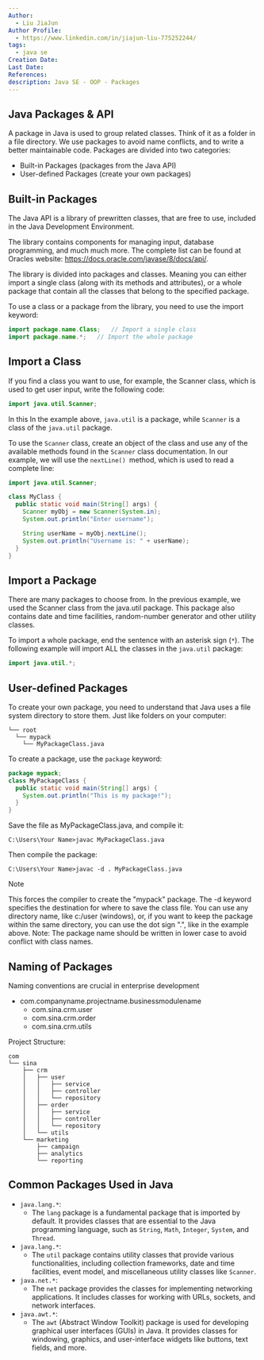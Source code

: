 ```yaml
---
Author:
  - Liu JiaJun
Author Profile:
  - https://www.linkedin.com/in/jiajun-liu-775252244/
tags: 
  - java se
Creation Date: 
Last Date: 
References: 
description: Java SE - OOP - Packages
---
```


## Java Packages & API
A package in Java is used to group related classes. Think of it as a folder in a file directory. We use packages to avoid name conflicts, and to write a better maintainable code. Packages are divided into two categories:
- Built-in Packages (packages from the Java API)
- User-defined Packages (create your own packages)

## Built-in Packages
The Java API is a library of prewritten classes, that are free to use, included in the Java Development Environment.


The library contains components for managing input, database programming, and much much more. The complete list can be found at Oracles website: https://docs.oracle.com/javase/8/docs/api/.


The library is divided into packages and classes. Meaning you can either import a single class (along with its methods and attributes), or a whole package that contain all the classes that belong to the specified package.


To use a class or a package from the library, you need to use the import keyword:
```java
import package.name.Class;   // Import a single class
import package.name.*;   // Import the whole package
```

## Import a Class
If you find a class you want to use, for example, the Scanner class, which is used to get user input, write the following code:
```java
import java.util.Scanner;
```
In this In the example above, `java.util` is a package, while `Scanner` is a class of the `java.util` package.

To use the `Scanner` class, create an object of the class and use any of the available methods found in the `Scanner` class documentation. In our example, we will use the `nextLine() `method, which is used to read a complete line:
```java
import java.util.Scanner;

class MyClass {
  public static void main(String[] args) {
    Scanner myObj = new Scanner(System.in);
    System.out.println("Enter username");

    String userName = myObj.nextLine();
    System.out.println("Username is: " + userName);
  }
}
```

## Import a Package
There are many packages to choose from. In the previous example, we used the Scanner class from the java.util package. This package also contains date and time facilities, random-number generator and other utility classes.

To import a whole package, end the sentence with an asterisk sign (`*`). The following example will import ALL the classes in the `java.util` package:

```java
import java.util.*;
```

## User-defined Packages
To create your own package, you need to understand that Java uses a file system directory to store them. Just like folders on your computer:

```
└── root
  └── mypack
    └── MyPackageClass.java
```

To create a package, use the `package` keyword:

```java MyPackageClass.java
package mypack;
class MyPackageClass {
  public static void main(String[] args) {
    System.out.println("This is my package!");
  }
}
```
Save the file as MyPackageClass.java, and compile it:

```
C:\Users\Your Name>javac MyPackageClass.java
```

Then compile the package:
```
C:\Users\Your Name>javac -d . MyPackageClass.java
```

>[!NOTE] 
> This forces the compiler to create the "mypack" package.
> The -d keyword specifies the destination for where to save the class file. You can use any directory name, like c:/user (windows), or, if you want to keep the package within the same directory, you can use the dot sign ".", like in the example above.
>Note: The package name should be written in lower case to avoid conflict with class names.


## Naming of Packages
Naming conventions are crucial in enterprise development
- com.companyname.projectname.businessmodulename
  - com.sina.crm.user
  - com.sina.crm.order
  - com.sina.crm.utils
  
Project Structure:
```
com
└── sina
    ├── crm
    │   ├── user
    │   │   ├── service
    │   │   ├── controller
    │   │   └── repository
    │   ├── order
    │   │   ├── service
    │   │   ├── controller
    │   │   └── repository
    │   └── utils
    └── marketing
        ├── campaign
        ├── analytics
        └── reporting
```

## Common Packages Used in Java
- `java.lang.*`: 
  - The `lang` package is a fundamental package that is imported by default. It provides classes that are essential to the Java programming language, such as `String`, `Math`, `Integer`, `System`, and `Thread`.
- `java.lang.*`:
  - The `util` package contains utility classes that provide various functionalities, including collection frameworks, date and time facilities, event model, and miscellaneous utility classes like `Scanner`.
- `java.net.*`: 
  - The `net` package provides the classes for implementing networking applications. It includes classes for working with URLs, sockets, and network interfaces.
- `java.awt.*`: 
  - The `awt` (Abstract Window Toolkit) package is used for developing graphical user interfaces (GUIs) in Java. It provides classes for windowing, graphics, and user-interface widgets like buttons, text fields, and more.